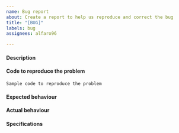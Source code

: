```yaml
---
name: Bug report
about: Create a report to help us reproduce and correct the bug
title: "[BUG]"
labels: bug
assignees: alfaro96

---
```


<!--
Before submitting a bug, please make sure the issue has not
been already addressed by searching through the past issues.
-->

#### Description

#### Code to reproduce the problem

```
Sample code to reproduce the problem
```

#### Expected behaviour

#### Actual behaviour

#### Specifications
